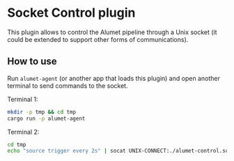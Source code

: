 # Socket Control plugin

This plugin allows to control the Alumet pipeline through a Unix socket (it could be extended to support other forms of communications).

## How to use

Run `alumet-agent` (or another app that loads this plugin) and open another terminal to send commands to the socket.

Terminal 1:

```sh
mkdir -p tmp && cd tmp
cargo run -p alumet-agent
```

Terminal 2:

```sh
cd tmp
echo "source trigger every 2s" | socat UNIX-CONNECT:./alumet-control.sock -
```
